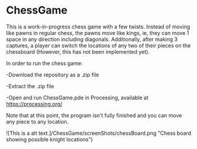# ChessGame

This is a work-in-progress chess game with a few twists. Instead of moving like pawns in regular chess, the pawns move like kings, ie, they can move 1 space in any direction
including diagonals. Additionally, after making 3 captures, a player can switch the locations of any two of their pieces on the chessboard (However, this has not been implemented
yet).

In order to run the chess game:

-Download the repository as a .zip file

-Extract the .zip file

-Open and run ChessGame.pde in Processing, available at https://processing.org/

Note that at this point, the program isn't fully finished and you can move any piece to any location.

![This is a alt text.]/ChessGame/screenShots/chessBoard.png "Chess board showing possible knight locations")